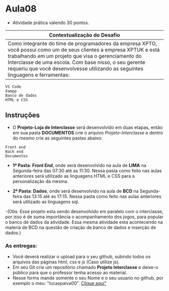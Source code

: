 # Aula08
- Atividade prática valendo 30 pontos.

|Contextualização do Desafio|
|-|
|Como integrante do time de programadores da empresa XPTO, você possui como um de seus clientes a empresa XPTUK e está trabalhando em um projeto que visa o gerenciamento do Interclasse de uma escola. Com base nisso, o seu gerente requeriu que você desenvolvesse utilizando as seguintes linguagens e ferramentas: |

```
VS Code
Xampp
Banco de dados
HTML e CSS
```

## Instruções
- O **Projeto-Loja de Interclasse** será desenvolvido em duas etapas, então em sua pasta **DOCUMENTOS** crie o arquivo *Projeto-Interclasse* e dentro do mesmo crie as seguintes pastas abaixo:
```
Front end
Back end
Documentos
```

- **1ª Pasta**: **Front End**, onde será desenvolvido na aula de **LIMA** na Segunda-feira das 07:30 até as 11:30. Nessa pasta como feito nas aulas anteriores será utilizado as linguagens HTML e CSS para a personalização da mesma.

- **2ª Pasta**: **Dados**, onde será desenvolvido na aula de **BCD** na Segunda-feira das 13:15 até as 17:15. Nessa pasta como feito nas aulas anteriores será utilizado as linguagens sql. 


-(Obs: Esse projeto esta sendo desenvolvido em paralelo com o interclasse, por isso é de suma importância o acompanhamento dos jogos, para popular o banco de dados da atividade. Essa mesma atividade esta acontecendo na materia de BCD na questão de criação de banco de dados e inserção de dados.)

### As entregas:
- Você deverá realizar o upload para o seu github, subindo todos os arquivos das páginas html, css e js (Caso utilize js). 
- Em seu Git crie um repositório chamado **Projeto Interclasse** e deixe-o público para que o professor tenha acesso ao material.
- Nesse forms mande somente o seu Nome e o seu usuario no github, por exemplo o meu: "lucaspaiva00". <a href="https://forms.gle/NBTkNob77spkXL379">Clique aqui"</a>


